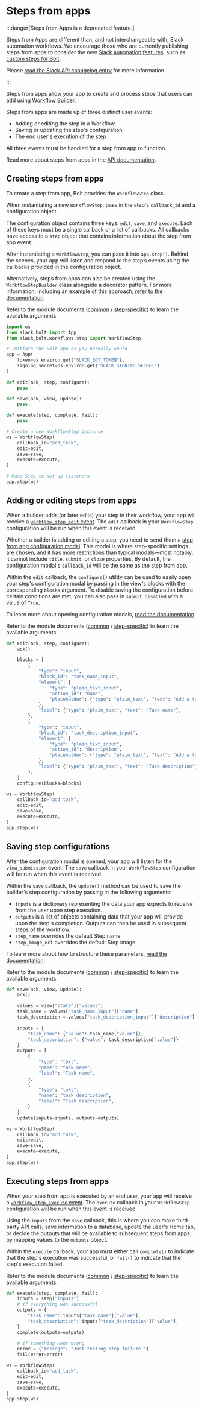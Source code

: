 # Steps from apps

:::danger[Steps from Apps is a deprecated feature.]

Steps from Apps are different than, and not interchangeable with, Slack automation workflows. We encourage those who are currently publishing steps from apps to consider the new [Slack automation features](/workflows/), such as [custom steps for Bolt](/workflows/workflow-steps).

Please [read the Slack API changelog entry](/changelog/2023-08-workflow-steps-from-apps-step-back) for more information.

:::

Steps from apps allow your app to create and process steps that users can add using [Workflow Builder](/workflows/workflow-builder).

Steps from apps are made up of three distinct user events:

- Adding or editing the step in a Workflow
- Saving or updating the step's configuration
- The end user's execution of the step

All three events must be handled for a step from app to function.

Read more about steps from apps in the [API documentation](/workflows/workflow-steps).

## Creating steps from apps

To create a step from app, Bolt provides the `WorkflowStep` class.

When instantiating a new `WorkflowStep`, pass in the step's `callback_id` and a configuration object.

The configuration object contains three keys: `edit`, `save`, and `execute`. Each of these keys must be a single callback or a list of callbacks. All callbacks have access to a `step` object that contains information about the step from app event.

After instantiating a `WorkflowStep`, you can pass it into `app.step()`. Behind the scenes, your app will listen and respond to the step’s events using the callbacks provided in the configuration object.

Alternatively, steps from apps can also be created using the `WorkflowStepBuilder` class alongside a decorator pattern. For more information, including an example of this approach, [refer to the documentation](https://docs.slack.dev/tools/bolt-python/reference/workflows/step/step.html#slack_bolt.workflows.step.step.WorkflowStepBuilder).

Refer to the module documents ([common](https://docs.slack.dev/tools/bolt-python/reference/kwargs_injection/args.html) / [step-specific](https://docs.slack.dev/tools/bolt-python/reference/workflows/step/utilities/index.html)) to learn the available arguments.

```python
import os
from slack_bolt import App
from slack_bolt.workflows.step import WorkflowStep

# Initiate the Bolt app as you normally would
app = App(
    token=os.environ.get("SLACK_BOT_TOKEN"),
    signing_secret=os.environ.get("SLACK_SIGNING_SECRET")
)

def edit(ack, step, configure):
    pass

def save(ack, view, update):
    pass

def execute(step, complete, fail):
    pass

# Create a new WorkflowStep instance
ws = WorkflowStep(
    callback_id="add_task",
    edit=edit,
    save=save,
    execute=execute,
)

# Pass Step to set up listeners
app.step(ws)
```

## Adding or editing steps from apps

When a builder adds (or later edits) your step in their workflow, your app will receive a [`workflow_step_edit` event](/legacy/legacy-steps-from-apps/legacy-steps-from-apps-workflow_step_edit-payload). The `edit` callback in your `WorkflowStep` configuration will be run when this event is received.

Whether a builder is adding or editing a step, you need to send them a [step from app configuration modal](/legacy/legacy-steps-from-apps/legacy-steps-from-apps-configuration-view-object). This modal is where step-specific settings are chosen, and it has more restrictions than typical modals—most notably, it cannot include `title`, `submit`, or `close` properties. By default, the configuration modal's `callback_id` will be the same as the step from app.

Within the `edit` callback, the `configure()` utility can be used to easily open your step's configuration modal by passing in the view's blocks with the corresponding `blocks` argument. To disable saving the configuration before certain conditions are met, you can also pass in `submit_disabled` with a value of `True`.

To learn more about opening configuration modals, [read the documentation](/legacy/legacy-steps-from-apps/).

Refer to the module documents ([common](https://docs.slack.dev/tools/bolt-python/reference/kwargs_injection/args.html) / [step-specific](https://docs.slack.dev/tools/bolt-python/reference/workflows/step/utilities/index.html)) to learn the available arguments.

```python
def edit(ack, step, configure):
    ack()

    blocks = [
        {
            "type": "input",
            "block_id": "task_name_input",
            "element": {
                "type": "plain_text_input",
                "action_id": "name",
                "placeholder": {"type": "plain_text", "text": "Add a task name"},
            },
            "label": {"type": "plain_text", "text": "Task name"},
        },
        {
            "type": "input",
            "block_id": "task_description_input",
            "element": {
                "type": "plain_text_input",
                "action_id": "description",
                "placeholder": {"type": "plain_text", "text": "Add a task description"},
            },
            "label": {"type": "plain_text", "text": "Task description"},
        },
    ]
    configure(blocks=blocks)

ws = WorkflowStep(
    callback_id="add_task",
    edit=edit,
    save=save,
    execute=execute,
)
app.step(ws)
```

## Saving step configurations

After the configuration modal is opened, your app will listen for the `view_submission` event. The `save` callback in your `WorkflowStep` configuration will be run when this event is received.

Within the `save` callback, the `update()` method can be used to save the builder's step configuration by passing in the following arguments:

- `inputs` is a dictionary representing the data your app expects to receive from the user upon step execution.
- `outputs` is a list of objects containing data that your app will provide upon the step's completion. Outputs can then be used in subsequent steps of the workflow.
- `step_name` overrides the default Step name
- `step_image_url` overrides the default Step image

To learn more about how to structure these parameters, [read the documentation](/legacy/legacy-steps-from-apps/).

Refer to the module documents ([common](https://docs.slack.dev/tools/bolt-python/reference/kwargs_injection/args.html) / [step-specific](https://docs.slack.dev/tools/bolt-python/reference/workflows/step/utilities/index.html)) to learn the available arguments.

```python
def save(ack, view, update):
    ack()

    values = view["state"]["values"]
    task_name = values["task_name_input"]["name"]
    task_description = values["task_description_input"]["description"]
                
    inputs = {
        "task_name": {"value": task_name["value"]},
        "task_description": {"value": task_description["value"]}
    }
    outputs = [
        {
            "type": "text",
            "name": "task_name",
            "label": "Task name",
        },
        {
            "type": "text",
            "name": "task_description",
            "label": "Task description",
        }
    ]
    update(inputs=inputs, outputs=outputs)

ws = WorkflowStep(
    callback_id="add_task",
    edit=edit,
    save=save,
    execute=execute,
)
app.step(ws)
```

## Executing steps from apps

When your step from app is executed by an end user, your app will receive a [`workflow_step_execute` event](/legacy/legacy-steps-from-apps/legacy-steps-from-apps-workflow_step-object). The `execute` callback in your `WorkflowStep` configuration will be run when this event is received.

Using the `inputs` from the `save` callback, this is where you can make third-party API calls, save information to a database, update the user's Home tab, or decide the outputs that will be available to subsequent steps from apps by mapping values to the `outputs` object.

Within the `execute` callback, your app must either call `complete()` to indicate that the step's execution was successful, or `fail()` to indicate that the step's execution failed.

Refer to the module documents ([common](https://docs.slack.dev/tools/bolt-python/reference/kwargs_injection/args.html) / [step-specific](https://docs.slack.dev/tools/bolt-python/reference/workflows/step/utilities/index.html)) to learn the available arguments.

```python
def execute(step, complete, fail):
    inputs = step["inputs"]
    # if everything was successful
    outputs = {
        "task_name": inputs["task_name"]["value"],
        "task_description": inputs["task_description"]["value"],
    }
    complete(outputs=outputs)

    # if something went wrong
    error = {"message": "Just testing step failure!"}
    fail(error=error)

ws = WorkflowStep(
    callback_id="add_task",
    edit=edit,
    save=save,
    execute=execute,
)
app.step(ws)
```

